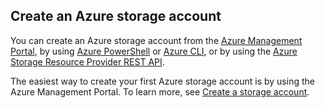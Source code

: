 ## Create an Azure storage account

You can create an Azure storage account from the [Azure Management Portal]((https://manage.windowsazure.com)), by using [Azure PowerShell](../articles/storage-powershell-guide-full.md) or [Azure CLI](../articles/storage-azure-cli.md), or by using the [Azure Storage Resource Provider REST API](https://msdn.microsoft.com/library/azure/mt163683.aspx).

The easiest way to create your first Azure storage account is by using the Azure Management Portal. To learn more, see [Create a storage account](../articles/storage-create-storage-account.md#create-a-storage-account). 